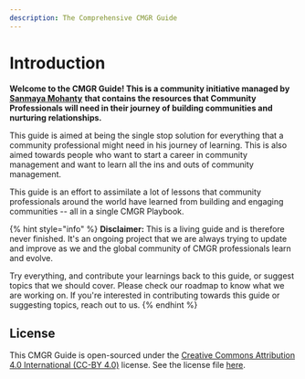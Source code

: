```yaml
---
description: The Comprehensive CMGR Guide
---
```


# Introduction

**Welcome to the  CMGR Guide! This is a community initiative managed by** [**Sanmaya Mohanty**](https://www.linkedin.com/in/sanmayamohanty/) **that contains the resources that Community Professionals will need in their journey of building communities and nurturing relationships.** 

This guide is aimed at being the single stop solution for everything that a community professional might need in his journey of learning. This is also aimed towards people who want to start a career in community management and want to learn all the ins and outs of community management. 

This guide is an effort to assimilate a lot of lessons that community professionals around the world have learned from building and engaging communities -- all in a single CMGR Playbook.



{% hint style="info" %}
**Disclaimer:** This is a living guide and is therefore never finished. It's an ongoing project that we are always trying to update and improve as we and the global community of CMGR professionals learn and evolve. 

Try everything, and contribute your learnings back to this guide, or suggest topics that we should cover. Please check our roadmap to know what we are working on. If you're interested in contributing towards this guide or suggesting topics, reach out to us.
{% endhint %}



## License

This CMGR Guide is open-sourced under the [Creative Commons Attribution 4.0 International \(CC-BY 4.0\)](https://creativecommons.org/licenses/by/4.0/) license. See the license file [here](https://github.com/sanmayamohanty/cmgr.page/blob/master/LICENSE.md).







